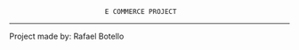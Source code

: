                             E COMMERCE PROJECT
----------------------------------------------------------------------------------

Project made by: Rafael Botello 

